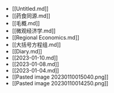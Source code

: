 - [[Untitled.md]]
- [[药食同源.md]]
- [[毛概.md]]
- [[微观经济学.md]]
- [[Regional Economics.md]]
- [[大括号方程组.md]]
- [[Diary.md]]
- [[2023-01-10.md]]
- [[2023-01-08.md]]
- [[2023-01-04.md]]
- [[Pasted image 20230110015040.png]]
- [[Pasted image 20230110014250.png]]
